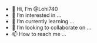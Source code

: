 - 👋 Hi, I’m @Lohi740
- 👀 I’m interested in ...
- 🌱 I’m currently learning ...
- 💞️ I’m looking to collaborate on ...
- 📫 How to reach me ...

<!---
Lohi740/Lohi740 is a ✨ special ✨ repository because its `README.md` (this file) appears on your GitHub profile.
You can click the Preview link to take a look at your changes.
--->


